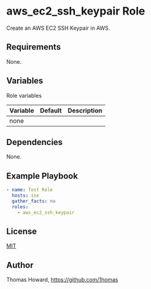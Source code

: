 # aws_ec2_ssh_keypair Role

Create an AWS EC2 SSH Keypair in AWS.

## Requirements

None.

## Variables

Role variables

| Variable | Default | Description |
| -------- | ------- | ----------- |
| none     |         |             |

## Dependencies

None.

## Example Playbook

```yaml
- name: Test Role
  hosts: ise
  gather_facts: no
  roles:
    - aws_ec2_ssh_keypair
```

## License

[MIT](https://mit-license.org/)

## Author

Thomas Howard, <https://github.com/1homas>
